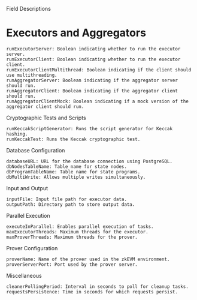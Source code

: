 Field Descriptions
# Executors and Aggregators

    runExecutorServer: Boolean indicating whether to run the executor server.
    runExecutorClient: Boolean indicating whether to run the executor client.
    runExecutorClientMultithread: Boolean indicating if the client should use multithreading.
    runAggregatorServer: Boolean indicating if the aggregator server should run.
    runAggregatorClient: Boolean indicating if the aggregator client should run.
    runAggregatorClientMock: Boolean indicating if a mock version of the aggregator client should run.

Cryptographic Tests and Scripts

    runKeccakScriptGenerator: Runs the script generator for Keccak hashing.
    runKeccakTest: Runs the Keccak cryptographic test.

Database Configuration

    databaseURL: URL for the database connection using PostgreSQL.
    dbNodesTableName: Table name for state nodes.
    dbProgramTableName: Table name for state programs.
    dbMultiWrite: Allows multiple writes simultaneously.

Input and Output

    inputFile: Input file path for executor data.
    outputPath: Directory path to store output data.

Parallel Execution

    executeInParallel: Enables parallel execution of tasks.
    maxExecutorThreads: Maximum threads for the executor.
    maxProverThreads: Maximum threads for the prover.

Prover Configuration

    proverName: Name of the prover used in the zkEVM environment.
    proverServerPort: Port used by the prover server.

Miscellaneous

    cleanerPollingPeriod: Interval in seconds to poll for cleanup tasks.
    requestsPersistence: Time in seconds for which requests persist.
